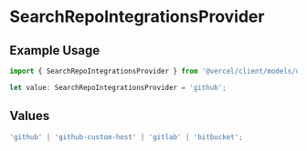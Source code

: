 # SearchRepoIntegrationsProvider

## Example Usage

```typescript
import { SearchRepoIntegrationsProvider } from '@vercel/client/models/operations';

let value: SearchRepoIntegrationsProvider = 'github';
```

## Values

```typescript
'github' | 'github-custom-host' | 'gitlab' | 'bitbucket';
```
